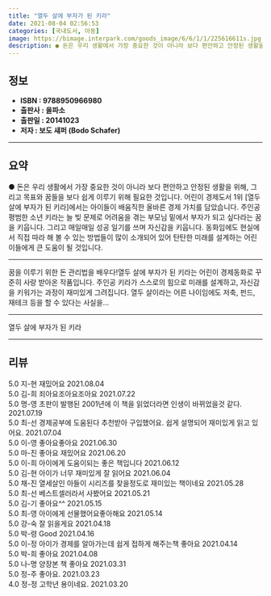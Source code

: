 ```yaml
---
title: "열두 살에 부자가 된 키라"
date: 2021-08-04 02:56:53
categories: [국내도서, 아동]
image: https://bimage.interpark.com/goods_image/6/6/1/1/225616611s.jpg
description: ● 돈은 우리 생활에서 가장 중요한 것이 아니라 보다 편안하고 안정된 생활을 위해, 그리고 목표와 꿈들을 보다 쉽게 이루기 위해 필요한 것입니다. 어린이 경제도서 1위 [열두 살에 부자가 된 키라]에서는 아이들이 배움직한 올바른 경제 가치를 담았습니다. 주인공 평범한 소년 키라는 늘
---
```


## **정보**

- **ISBN : 9788950966980**
- **출판사 : 을파소**
- **출판일 : 20141023**
- **저자 : 보도 섀퍼 (Bodo Schafer)**

------



## **요약**

●  돈은 우리 생활에서 가장 중요한 것이 아니라 보다 편안하고 안정된 생활을 위해, 그리고 목표와 꿈들을 보다 쉽게 이루기 위해 필요한 것입니다. 어린이 경제도서 1위 [열두 살에 부자가 된 키라]에서는 아이들이 배움직한 올바른 경제 가치를 담았습니다. 주인공 평범한 소년 키라는 늘 빚 문제로 어려움을 겪는 부모님 밑에서 부자가 되고 싶다라는 꿈을 키웁니다. 그리고 매일매일 성공 일기를 쓰며 자신감을 키웁니다. 동화임에도 현실에서 직접 따라 해 볼 수 있는 방법들이 많이 소개되어 있어 탄탄한 미래를 설계하는 어린이들에게 큰 도움이 될 것입니다.

------

꿈을 이루기 위한 돈 관리법을 배우다!열두 살에 부자가 된 키라는 어린이 경제동화로 꾸준히 사랑 받아온 작품입니다. 주인공 키라가 스스로의 힘으로 미래를 설계하고, 자신감을 키워가는 과정이 재미있게 그려집니다. 열두 살이라는 어른 나이임에도 저축, 펀드, 재테크 등을 할 수 있다는 사실을... 

------


열두 살에 부자가 된 키라 

------


## **리뷰** 

5.0 지-현 재밌어요 2021.08.04 <br/>5.0 김-희 죄아요조아요조아요 2021.07.22 <br/>5.0 명-영 초판이 발행된 2001년에 이 책을 읽었더라면 인생이 바뀌었을것 같다.   2021.07.19 <br/>5.0 최-선 경제공부에 도움된다 추천받아 구입했어요. 쉽게 설명되어 재미있게 읽고 있어요. 2021.07.04 <br/>5.0 이-영 좋아요좋아요 2021.06.30 <br/>5.0 마-진 좋아요 재밌어요 2021.06.20 <br/>5.0 이-희 아이에게 도움이되는 좋은 책입니다 2021.06.12 <br/>5.0 김-현 아이가 너무 재미있게 잘 읽어요 2021.06.04 <br/>5.0 채-진 열세살인 아들이 시리즈를 찾을정도로 재미있는 책이네요 2021.05.28 <br/>5.0 최-선 베스트셀러라서 사봤어요 2021.05.21 <br/>5.0 김-기 좋아요^^
 2021.05.15 <br/>5.0 최-영 아이에게 선물했어요좋아해요 2021.05.14 <br/>5.0 강-숙 잘 읽을게요 2021.04.18 <br/>5.0 박-령 Good 2021.04.16 <br/>5.0 이-정 아이가 경제를 알아가는데 쉽게 접하게 해주는책 좋아요 2021.04.14 <br/>5.0 박-희 좋아요 2021.04.08 <br/>5.0 나-명 양장본 책 좋아요 2021.03.31 <br/>5.0 정-주 좋아요. 2021.03.23 <br/>4.0 정-정 고학년 용이네요. 2021.03.20 <br/>